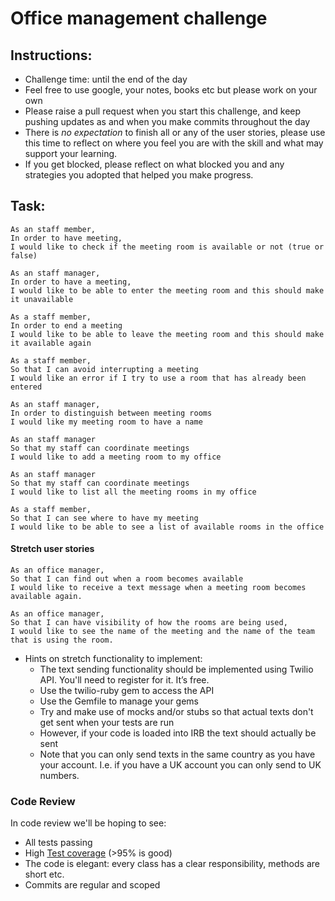 # Office management challenge

## Instructions:
* Challenge time: until the end of the day
* Feel free to use google, your notes, books etc but please work on your own
* Please raise a pull request when you start this challenge, and keep pushing updates as and when you make commits throughout the day
* There is *no expectation* to finish all or any of the user stories, please use this time to reflect on where you feel you are with the skill and what may support your learning.
* If you get blocked, please reflect on what blocked you and any strategies you adopted that helped you make progress. 



## Task:
```
As an staff member,
In order to have meeting,
I would like to check if the meeting room is available or not (true or false)
```

```
As an staff manager,
In order to have a meeting,
I would like to be able to enter the meeting room and this should make it unavailable
```

```
As a staff member,
In order to end a meeting
I would like to be able to leave the meeting room and this should make it available again
```

```
As a staff member,
So that I can avoid interrupting a meeting
I would like an error if I try to use a room that has already been entered
```

```
As an staff manager,
In order to distinguish between meeting rooms
I would like my meeting room to have a name
```

```
As an staff manager
So that my staff can coordinate meetings
I would like to add a meeting room to my office
```

```
As an staff manager
So that my staff can coordinate meetings
I would like to list all the meeting rooms in my office
```

```
As a staff member,
So that I can see where to have my meeting
I would like to be able to see a list of available rooms in the office
```

#### Stretch user stories

```
As an office manager,
So that I can find out when a room becomes available
I would like to receive a text message when a meeting room becomes available again.
```

```
As an office manager,
So that I can have visibility of how the rooms are being used,
I would like to see the name of the meeting and the name of the team that is using the room.
```

* Hints on stretch functionality to implement:
  * The text sending functionality should be implemented using Twilio API. You'll need to register for it. It’s free.
  * Use the twilio-ruby gem to access the API
  * Use the Gemfile to manage your gems
  * Try and make use of mocks and/or stubs so that actual texts don't get sent when your tests are run
  * However, if your code is loaded into IRB the text should actually be sent
  * Note that you can only send texts in the same country as you have your account. I.e. if you have a UK account you can only send to UK numbers.

### Code Review
In code review we'll be hoping to see:

  * All tests passing
  * High [Test coverage](https://github.com/makersacademy/course/blob/master/pills/test_coverage.md) (>95% is good)
  * The code is elegant: every class has a clear responsibility, methods are short etc.
  * Commits are regular and scoped
